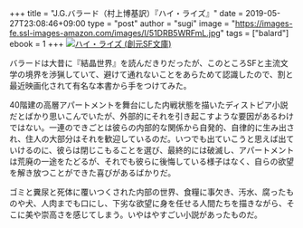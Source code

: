 +++
title = "J.G.バラード（村上博基訳）『ハイ・ライズ』"
date = 2019-05-27T23:08:46+09:00
type = "post"
author = "sugi"
image = "https://images-fe.ssl-images-amazon.com/images/I/51DRB5WRFmL.jpg"
tags = ["balard"]
ebook = 1
+++
<a href="http://www.amazon.co.jp/exec/obidos/ASIN/4488629156/chezsugi-22/ref=nosim/" name="amazletlink" target="_blank"><img src="https://images-fe.ssl-images-amazon.com/images/I/51DRB5WRFmL.jpg" alt="ハイ・ライズ (創元SF文庫)" class="alignleft" /></a>

バラードは大昔に『結晶世界』を読んだきりだったが、このところSFと主流文学の境界を渉猟していて、避けて通れないことをあらためて認識したので、割と最近映画化されて有名な本書から手をつけてみた。

40階建の高層アパートメントを舞台にした内戦状態を描いたディストピア小説だとばかり思いこんでいたが、外部的にそれを引き起こすような要因があるわけではない。一連のできごとは彼らの内部的な関係から自発的、自律的に生み出され、住人の大部分はそれを歓迎しているのだ。いつでも出ていこうと思えば出ていけるのに、彼らは閉じこもることを選び、最終的には破滅し、アパートメントは荒廃の一途をたどるが、それでも彼らに後悔している様子はなく、自らの欲望を解き放つことができた喜びがあるばかりだ。

ゴミと糞尿と死体に覆いつくされた内部の世界、食糧に事欠き、汚水、腐ったものや犬、人肉までも口にし、下劣な欲望に身を任せる人間たちを描きながら、そこに美や崇高さを感じてしまう。いやはやすごい小説があったものだ。